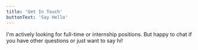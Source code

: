 ```yaml
---
title: 'Get In Touch'
buttonText: 'Say Hello'
---
```


I'm actively looking for full-time or internship positions. But happy to chat if you have other questions or just want to say hi!

